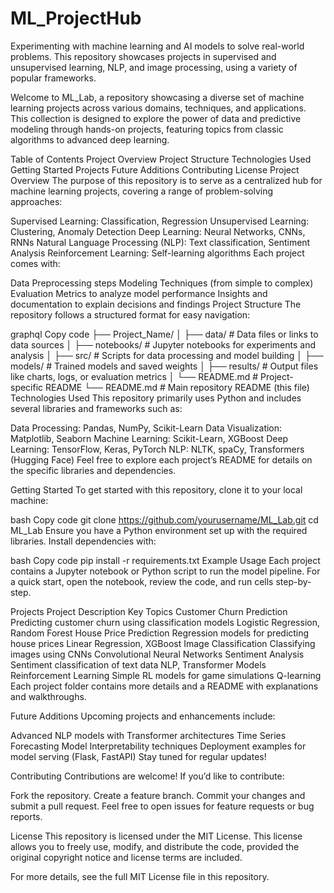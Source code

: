 # ML_ProjectHub
Experimenting with machine learning and AI models to solve real-world problems. This repository showcases projects in supervised and unsupervised learning, NLP, and image processing, using a variety of popular frameworks.

Welcome to ML_Lab, a repository showcasing a diverse set of machine learning projects across various domains, techniques, and applications. This collection is designed to explore the power of data and predictive modeling through hands-on projects, featuring topics from classic algorithms to advanced deep learning.

Table of Contents
Project Overview
Project Structure
Technologies Used
Getting Started
Projects
Future Additions
Contributing
License
Project Overview
The purpose of this repository is to serve as a centralized hub for machine learning projects, covering a range of problem-solving approaches:

Supervised Learning: Classification, Regression
Unsupervised Learning: Clustering, Anomaly Detection
Deep Learning: Neural Networks, CNNs, RNNs
Natural Language Processing (NLP): Text classification, Sentiment Analysis
Reinforcement Learning: Self-learning algorithms
Each project comes with:

Data Preprocessing steps
Modeling Techniques (from simple to complex)
Evaluation Metrics to analyze model performance
Insights and documentation to explain decisions and findings
Project Structure
The repository follows a structured format for easy navigation:

graphql
Copy code
├── Project_Name/
│   ├── data/              # Data files or links to data sources
│   ├── notebooks/         # Jupyter notebooks for experiments and analysis
│   ├── src/               # Scripts for data processing and model building
│   ├── models/            # Trained models and saved weights
│   ├── results/           # Output files like charts, logs, or evaluation metrics
│   └── README.md          # Project-specific README
└── README.md              # Main repository README (this file)
Technologies Used
This repository primarily uses Python and includes several libraries and frameworks such as:

Data Processing: Pandas, NumPy, Scikit-Learn
Data Visualization: Matplotlib, Seaborn
Machine Learning: Scikit-Learn, XGBoost
Deep Learning: TensorFlow, Keras, PyTorch
NLP: NLTK, spaCy, Transformers (Hugging Face)
Feel free to explore each project’s README for details on the specific libraries and dependencies.

Getting Started
To get started with this repository, clone it to your local machine:

bash
Copy code
git clone https://github.com/yourusername/ML_Lab.git
cd ML_Lab
Ensure you have a Python environment set up with the required libraries. Install dependencies with:

bash
Copy code
pip install -r requirements.txt
Example Usage
Each project contains a Jupyter notebook or Python script to run the model pipeline. For a quick start, open the notebook, review the code, and run cells step-by-step.

Projects
Project	Description	Key Topics
Customer Churn Prediction	Predicting customer churn using classification models	Logistic Regression, Random Forest
House Price Prediction	Regression models for predicting house prices	Linear Regression, XGBoost
Image Classification	Classifying images using CNNs	Convolutional Neural Networks
Sentiment Analysis	Sentiment classification of text data	NLP, Transformer Models
Reinforcement Learning	Simple RL models for game simulations	Q-learning
Each project folder contains more details and a README with explanations and walkthroughs.

Future Additions
Upcoming projects and enhancements include:

Advanced NLP models with Transformer architectures
Time Series Forecasting
Model Interpretability techniques
Deployment examples for model serving (Flask, FastAPI)
Stay tuned for regular updates!

Contributing
Contributions are welcome! If you’d like to contribute:

Fork the repository.
Create a feature branch.
Commit your changes and submit a pull request.
Feel free to open issues for feature requests or bug reports.

License
This repository is licensed under the MIT License. This license allows you to freely use, modify, and distribute the code, provided the original copyright notice and license terms are included.

For more details, see the full MIT License file in this repository.
